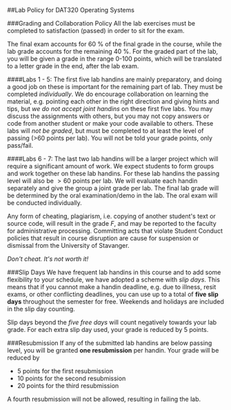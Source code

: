 ##Lab Policy for DAT320 Operating Systems

###Grading and Collaboration Policy
All the lab exercises must be completed to satisfaction (passed) in order to sit for the exam. 

The final exam accounts for 60 % of the final grade in the course, while the lab grade accounts for the remaining 40 %. For the graded part of the lab, you will be given a grade in the range 0-100 points, which will be translated to a letter grade in the end, after the lab exam.

####Labs 1 - 5:
The first five lab handins are mainly preparatory, and doing a good job on these is important for the remaining part of lab. They must be completed *individually*. We do encourage collaboration on learning the material, e.g. pointing each other in the right direction and giving hints and tips, but *we do not accept joint handins* on these first five labs. You may discuss the assignments with others, but you may not copy answers or code from another student or make your code available to others. These labs will *not be graded*, but must be completed to at least the level of passing (>60 points per lab). You will not be told your grade points, only pass/fail.

####Labs 6 - 7:
The last two lab handins will be a larger project which will require a significant amount of work. We expect students to form groups and work together on these lab handins. For these lab handins the passing level will also be $>60$ points per lab. We will evaluate each handin separately and give the group a joint grade per lab. The final lab grade will be determined by the oral examination/demo in the lab. The oral exam will be conducted individually.

Any form of cheating, plagiarism, i.e. copying of another student's text or source code, will result in the grade *F*, and may be reported to the faculty for administrative processing. Committing acts that violate Student Conduct policies that result in course disruption are cause for suspension or dismissal from the University of Stavanger.

*Don't cheat. It's not worth it!*

###Slip Days
We have frequent lab handins in this course and to add some flexibility to your schedule, we have adopted a scheme with *slip days*. This means that if you cannot make a handin deadline, e.g. due to illness, resit exams, or other conflicting deadlines, you can use up to a total of **five slip days** throughout the semester for free. Weekends and holidays are included in the slip day counting.

Slip days beyond the *five free days* will count negatively towards your lab grade. For each extra slip day used, your grade is reduced by 5 points.

###Resubmission
If any of the submitted lab handins are below passing level, you will be granted **one resubmission** per handin. Your grade will be reduced by

* 5 points for the first resubmission
* 10 points for the second resubmission
* 20 points for the third resubmission

A fourth resubmission will not be allowed, resulting in failing the lab.
